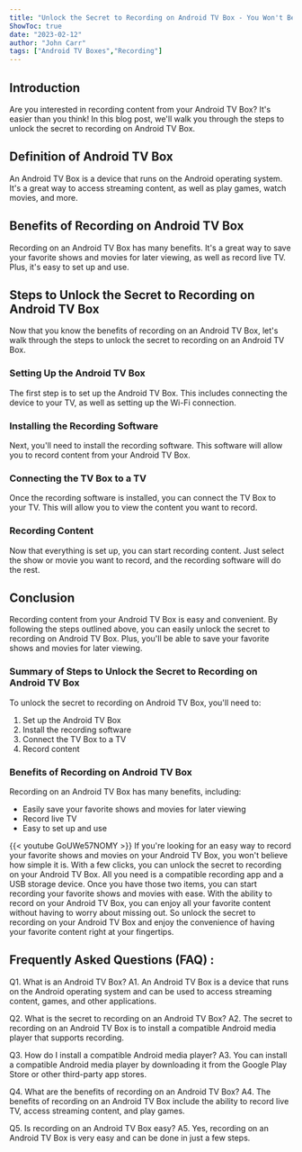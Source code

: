 ```yaml
---
title: "Unlock the Secret to Recording on Android TV Box - You Won't Believe How Easy It Is!"
ShowToc: true 
date: "2023-02-12"
author: "John Carr" 
tags: ["Android TV Boxes","Recording"]
---
```

## Introduction

Are you interested in recording content from your Android TV Box? It's easier than you think! In this blog post, we'll walk you through the steps to unlock the secret to recording on Android TV Box. 

## Definition of Android TV Box

An Android TV Box is a device that runs on the Android operating system. It's a great way to access streaming content, as well as play games, watch movies, and more. 

## Benefits of Recording on Android TV Box

Recording on an Android TV Box has many benefits. It's a great way to save your favorite shows and movies for later viewing, as well as record live TV. Plus, it's easy to set up and use. 

## Steps to Unlock the Secret to Recording on Android TV Box

Now that you know the benefits of recording on an Android TV Box, let's walk through the steps to unlock the secret to recording on an Android TV Box. 

### Setting Up the Android TV Box

The first step is to set up the Android TV Box. This includes connecting the device to your TV, as well as setting up the Wi-Fi connection. 

### Installing the Recording Software

Next, you'll need to install the recording software. This software will allow you to record content from your Android TV Box. 

### Connecting the TV Box to a TV

Once the recording software is installed, you can connect the TV Box to your TV. This will allow you to view the content you want to record. 

### Recording Content

Now that everything is set up, you can start recording content. Just select the show or movie you want to record, and the recording software will do the rest. 

## Conclusion

Recording content from your Android TV Box is easy and convenient. By following the steps outlined above, you can easily unlock the secret to recording on Android TV Box. Plus, you'll be able to save your favorite shows and movies for later viewing. 

### Summary of Steps to Unlock the Secret to Recording on Android TV Box

To unlock the secret to recording on Android TV Box, you'll need to: 

1. Set up the Android TV Box
2. Install the recording software
3. Connect the TV Box to a TV
4. Record content

### Benefits of Recording on Android TV Box

Recording on an Android TV Box has many benefits, including: 

- Easily save your favorite shows and movies for later viewing 
- Record live TV 
- Easy to set up and use

{{< youtube GoUWe57NOMY >}} 
If you're looking for an easy way to record your favorite shows and movies on your Android TV Box, you won't believe how simple it is. With a few clicks, you can unlock the secret to recording on your Android TV Box. All you need is a compatible recording app and a USB storage device. Once you have those two items, you can start recording your favorite shows and movies with ease. With the ability to record on your Android TV Box, you can enjoy all your favorite content without having to worry about missing out. So unlock the secret to recording on your Android TV Box and enjoy the convenience of having your favorite content right at your fingertips.

## Frequently Asked Questions (FAQ) :
Q1. What is an Android TV Box?
A1. An Android TV Box is a device that runs on the Android operating system and can be used to access streaming content, games, and other applications.

Q2. What is the secret to recording on an Android TV Box?
A2. The secret to recording on an Android TV Box is to install a compatible Android media player that supports recording.

Q3. How do I install a compatible Android media player?
A3. You can install a compatible Android media player by downloading it from the Google Play Store or other third-party app stores.

Q4. What are the benefits of recording on an Android TV Box?
A4. The benefits of recording on an Android TV Box include the ability to record live TV, access streaming content, and play games.

Q5. Is recording on an Android TV Box easy?
A5. Yes, recording on an Android TV Box is very easy and can be done in just a few steps.


